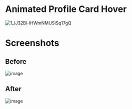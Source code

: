 # Animated Profile Card Hover

![1_lJ32Bl-lHWmNMUSiSq17gQ](https://user-images.githubusercontent.com/72864817/171863780-16f7afb7-32a5-4547-a427-23c8a8ed0524.png)

# Screenshots

## Before

![image](https://user-images.githubusercontent.com/72864817/171206841-e8be245d-b72e-40eb-ad61-4441e66f303a.png)

## After

![image](https://user-images.githubusercontent.com/72864817/171207382-57d3e784-cff5-4191-b681-a516a63e493e.png)
